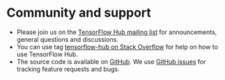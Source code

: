 <!--* freshness: { owner: 'kempy' } *-->

# Community and support

*   Please join us on the
    [TensorFlow Hub mailing list](https://groups.google.com/a/tensorflow.org/forum/#!forum/hub)
    for announcements, general questions and discussions.
*   You can use tag
    [tensorflow-hub on Stack Overflow](https://stackoverflow.com/questions/tagged/tensorflow-hub)
    for help on how to use TensorFlow Hub.
*   The source code is available on [GitHub](https://github.com/tensorflow/hub).
    We use [GitHub issues](https://github.com/tensorflow/hub/issues) for
    tracking feature requests and bugs.
